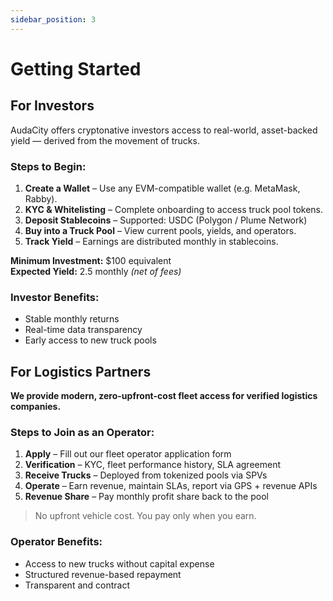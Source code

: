 ```yaml
---
sidebar_position: 3
---
```


# Getting Started  

## For Investors

AudaCity offers cryptonative investors access to real-world, asset-backed yield — derived from the movement of trucks.

### Steps to Begin:

1. **Create a Wallet** – Use any EVM-compatible wallet (e.g. MetaMask, Rabby).
2. **KYC & Whitelisting** – Complete onboarding to access truck pool tokens.
3. **Deposit Stablecoins** – Supported: USDC (Polygon / Plume Network)
4. **Buy into a Truck Pool** – View current pools, yields, and operators.
5. **Track Yield** – Earnings are distributed monthly in stablecoins.

**Minimum Investment:** $100 equivalent  
**Expected Yield:** 2.5 monthly *(net of fees)*

### Investor Benefits:

- Stable monthly returns  
- Real-time data transparency  
- Early access to new truck pools  


## For Logistics Partners

**We provide modern, zero-upfront-cost fleet access for verified logistics companies.**

### Steps to Join as an Operator:

1. **Apply** – Fill out our fleet operator application form  
2. **Verification** – KYC, fleet performance history, SLA agreement  
3. **Receive Trucks** – Deployed from tokenized pools via SPVs  
4. **Operate** – Earn revenue, maintain SLAs, report via GPS + revenue APIs  
5. **Revenue Share** – Pay monthly profit share back to the pool  

> No upfront vehicle cost. You pay only when you earn.

### Operator Benefits:

- Access to new trucks without capital expense  
- Structured revenue-based repayment  
- Transparent and contract

